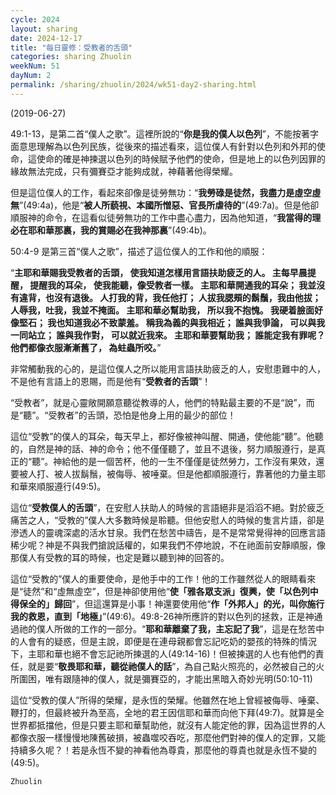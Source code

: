 ```yaml
---
cycle: 2024
layout: sharing
date: 2024-12-17
title: "每日靈修：受教者的舌頭"
categories: sharing Zhuolin
weekNum: 51
dayNum: 2
permalink: /sharing/zhuolin/2024/wk51-day2-sharing.html
--- 
```

(2019-06-27)

49:1-13，是第二首“僕人之歌”。這裡所說的“**你是我的僕人以色列**”，不能按著字面意思理解為以色列民族，從後來的描述看來，這位僕人有針對以色列和外邦的使命，這使命的確是神揀選以色列的時候賦予他們的使命，但是地上的以色列因罪的緣故無法完成，只有彌賽亞才能夠成就，神藉著他得榮耀。  

但是這位僕人的工作，看起來卻像是徒勞無功：“**我勞碌是徒然，我盡力是虛空虛無**”(49:4a)，他是“**被人所藐視、本國所憎惡、官長所虐待的**”(49:7a)。但是他卻順服神的命令，在這看似徒勞無功的工作中盡心盡力，因為他知道，“**我當得的理必在耶和華那裏，我的賞賜必在我神那裏**”(49:4b)。  

50:4-9 是第三首“僕人之歌”，描述了這位僕人的工作和他的順服：  

“**主耶和華賜我受教者的舌頭， 使我知道怎樣用言語扶助疲乏的人。 主每早晨提醒， 提醒我的耳朵， 使我能聽，像受教者一樣。 主耶和華開通我的耳朵； 我並沒有違背，也沒有退後。 人打我的背，我任他打； 人拔我腮頰的鬍鬚，我由他拔； 人辱我，吐我，我並不掩面。 主耶和華必幫助我， 所以我不抱愧。 我硬着臉面好像堅石； 我也知道我必不致蒙羞。 稱我為義的與我相近； 誰與我爭論， 可以與我一同站立； 誰與我作對， 可以就近我來。 主耶和華要幫助我； 誰能定我有罪呢？ 他們都像衣服漸漸舊了， 為蛀蟲所咬。**”  

非常觸動我的心的，是這位僕人之所以能用言語扶助疲乏的人，安慰患難中的人，不是他有言語上的恩賜，而是他有“**受教者的舌頭**”！  

“受教者”，就是心靈敞開願意聽從教導的人，他們的特點最主要的不是“說”，而是“聽”。“受教者”的舌頭，恐怕是他身上用的最少的部位！  

這位“受教”的僕人的耳朵，每天早上，都好像被神叫醒、開通，使他能“聽”。他聽的，自然是神的話、神的命令；他不僅僅聽了，並且不退後，努力順服遵行，是真正的“聽”。神給他的是一個苦杯，他的一生不僅僅是徒然勞力，工作沒有果效，還要被人打、被人拔鬍鬚，被侮辱、被唾棄。但是他都順服遵行，靠著他的力量主耶和華來順服遵行(49:5)。  

這位“**受教僕人的舌頭**”，在安慰人扶助人的時候的言語絕非是滔滔不絕。對於疲乏痛苦之人，“受教的”僕人大多數時候是聆聽。但他安慰人的時候的隻言片語，卻是滲透人的靈魂深處的活水甘泉。我們在愁苦中禱告，是不是常常覺得神的回應言語稀少呢？神是不與我們搶說話權的，如果我們不停地說，不在祂面前安靜順服，像那僕人有受教的耳的時候，也定是難以聽到神的回答的。  

這位“受教的”僕人的重要使命，是他手中的工作！他的工作雖然從人的眼睛看來是“徒然”和“虛無虛空”，但是神卻使用他“**使「雅各眾支派」復興，使「以色列中得保全的」歸回**”，但這還算是小事！神還要使用他“**作「外邦人」的光，叫你施行我的救恩，直到「地極」**”(49:6)。49:8-26神所應許的對以色列的拯救，正是神通過祂的僕人所做的工作的一部分。“**耶和華離棄了我，主忘記了我**”，這是在愁苦中的人會有的疑惑，但是主說，即便是在連母親都會忘記吃奶的嬰孩的特殊的情況下，主耶和華也絕不會忘記祂所揀選的人(49:14-16)！但被揀選的人也有他們的責任，就是要“**敬畏耶和華，聽從祂僕人的話**”，為自己點火照亮的，必然被自己的火所圍困，唯有跟隨神的僕人，就是彌賽亞的，才能出黑暗入奇妙光明(50:10-11)  

這位“受教的僕人”所得的榮耀，是永恆的榮耀。他雖然在地上曾經被侮辱、唾棄、鞭打的，但最終被升為至高，全地的君王因信耶和華而向他下拜(49:7)。就算是全世界都抵擋他，但是只要主耶和華幫助他，就沒有人能定他的罪，因為這世界的人都像衣服一樣慢慢地陳舊破損，被蟲噬咬吞吃，那麼他們對神的僕人的定罪，又能持續多久呢？！若是永恆不變的神看他為尊貴，那麼他的尊貴也就是永恆不變的(49:5)。  

`Zhuolin`  
